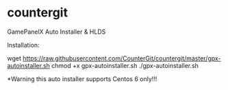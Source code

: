 # countergit
GamePanelX Auto Installer &amp; HLDS

Installation:

wget https://raw.githubusercontent.com/CounterGit/countergit/master/gpx-autoinstaller.sh
chmod +x gpx-autoinstaller.sh
./gpx-autoinstaller.sh

*Warning this auto installer supports Centos 6 only!!!
